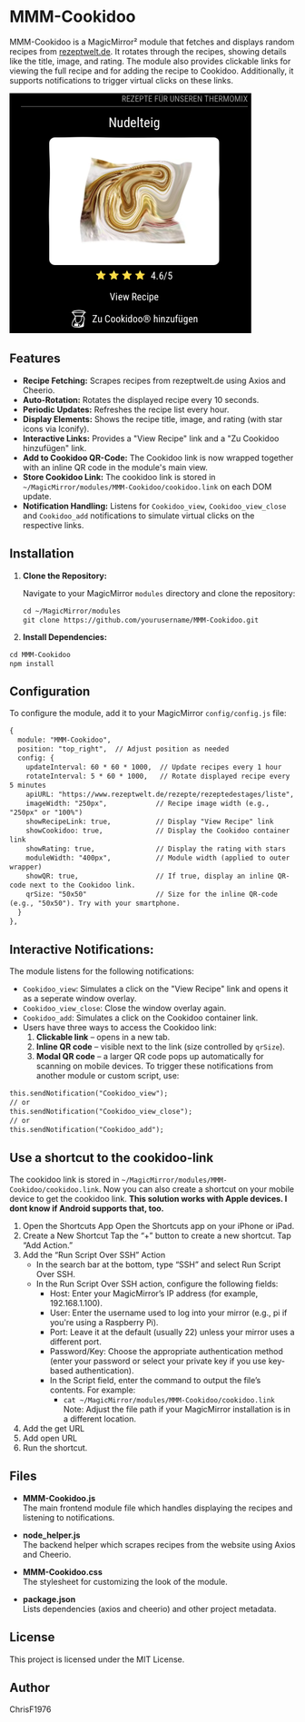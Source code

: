 # MMM-Cookidoo

MMM-Cookidoo is a MagicMirror² module that fetches and displays random recipes from [rezeptwelt.de](https://www.rezeptwelt.de/rezepte/rezeptedestages/liste). It rotates through the recipes, showing details like the title, image, and rating. The module also provides clickable links for viewing the full recipe and for adding the recipe to Cookidoo. Additionally, it supports notifications to trigger virtual clicks on these links.

![MMM-Cook](./MMM-Cookidoo.png)

## Features

- **Recipe Fetching:** Scrapes recipes from rezeptwelt.de using Axios and Cheerio.
- **Auto-Rotation:** Rotates the displayed recipe every 10 seconds.
- **Periodic Updates:** Refreshes the recipe list every hour.
- **Display Elements:** Shows the recipe title, image, and rating (with star icons via Iconify).
- **Interactive Links:** Provides a "View Recipe" link and a "Zu Cookidoo hinzufügen" link.
- **Add to Cookidoo QR-Code:** The Cookidoo link is now wrapped together with an inline QR code in the module's main view.
- **Store Cookidoo Link:** The cookidoo link is stored in `~/MagicMirror/modules/MMM-Cookidoo/cookidoo.link` on each DOM update.
- **Notification Handling:** Listens for `Cookidoo_view`, `Cookidoo_view_close` and `Cookidoo_add` notifications to simulate virtual clicks on the respective links.

## Installation

1. **Clone the Repository:**

   Navigate to your MagicMirror `modules` directory and clone the repository:

   ```
   cd ~/MagicMirror/modules
   git clone https://github.com/yourusername/MMM-Cookidoo.git
   ```

2. **Install Dependencies:**

```
cd MMM-Cookidoo
npm install
```

## Configuration

To configure the module, add it to your MagicMirror `config/config.js` file:
```
{
  module: "MMM-Cookidoo",
  position: "top_right",  // Adjust position as needed
  config: {
    updateInterval: 60 * 60 * 1000,  // Update recipes every 1 hour
    rotateInterval: 5 * 60 * 1000,   // Rotate displayed recipe every 5 minutes
    apiURL: "https://www.rezeptwelt.de/rezepte/rezeptedestages/liste",
    imageWidth: "250px",            // Recipe image width (e.g., "250px" or "100%")
    showRecipeLink: true,           // Display "View Recipe" link
    showCookidoo: true,             // Display the Cookidoo container link
    showRating: true,               // Display the rating with stars
    moduleWidth: "400px",           // Module width (applied to outer wrapper)
    showQR: true,                   // If true, display an inline QR-code next to the Cookidoo link.
    qrSize: "50x50"                 // Size for the inline QR-code (e.g., "50x50"). Try with your smartphone.
  }
},
```



## Interactive Notifications:
The module listens for the following notifications:
- `Cookidoo_view`: Simulates a click on the "View Recipe" link and opens it as a seperate window overlay.
- `Cookidoo_view_close`: Close the window overlay again.
- `Cookidoo_add`: Simulates a click on the Cookidoo container link.
- Users have three ways to access the Cookidoo link:
  1. **Clickable link** – opens in a new tab.
  2. **Inline QR code** – visible next to the link (size controlled by `qrSize`).
  3. **Modal QR code** – a larger QR code pops up automatically for scanning on mobile devices.
To trigger these notifications from another module or custom script, use:
```
this.sendNotification("Cookidoo_view");
// or
this.sendNotification("Cookidoo_view_close");
// or
this.sendNotification("Cookidoo_add");
```
## Use a shortcut to the cookidoo-link
The cookidoo link is stored in `~/MagicMirror/modules/MMM-Cookidoo/cookidoo.link`. Now you can also create a shortcut on your mobile device to get the cookidoo link.
   **This solution works with Apple devices. I dont know if Android supports that, too.**
1. Open the Shortcuts App
   Open the Shortcuts app on your iPhone or iPad.
2. Create a New Shortcut
   Tap the “+” button to create a new shortcut.
   Tap “Add Action.”
3. Add the “Run Script Over SSH” Action
   - In the search bar at the bottom, type “SSH” and select Run Script Over SSH.
   - In the Run Script Over SSH action, configure the following fields:
      - Host: Enter your MagicMirror’s IP address (for example, 192.168.1.100).
      - User: Enter the username used to log into your mirror (e.g., pi if you're using a Raspberry Pi).
      - Port: Leave it at the default (usually 22) unless your mirror uses a different port.
      - Password/Key: Choose the appropriate authentication method (enter your password or select your private key if you use key-based authentication).
      - In the Script field, enter the command to output the file’s contents. For example:
         - `cat ~/MagicMirror/modules/MMM-Cookidoo/cookidoo.link`
      Note: Adjust the file path if your MagicMirror installation is in a different location.
4. Add the get URL
5. Add open URL
6. Run the shortcut.

## Files

- **MMM-Cookidoo.js**  
  The main frontend module file which handles displaying the recipes and listening to notifications.

- **node_helper.js**  
  The backend helper which scrapes recipes from the website using Axios and Cheerio.

- **MMM-Cookidoo.css**  
  The stylesheet for customizing the look of the module.

- **package.json**  
  Lists dependencies (axios and cheerio) and other project metadata.

## License

This project is licensed under the MIT License.

## Author

ChrisF1976
